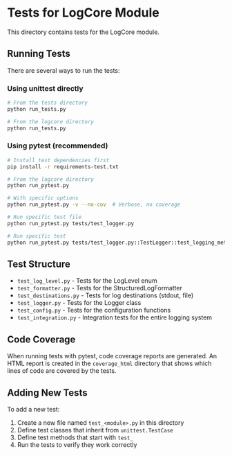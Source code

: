 # Tests for LogCore Module

This directory contains tests for the LogCore module.

## Running Tests

There are several ways to run the tests:

### Using unittest directly

```bash
# From the tests directory
python run_tests.py

# From the logcore directory
python run_tests.py
```

### Using pytest (recommended)

```bash
# Install test dependencies first
pip install -r requirements-test.txt

# From the logcore directory
python run_pytest.py

# With specific options
python run_pytest.py -v --no-cov  # Verbose, no coverage

# Run specific test file
python run_pytest.py tests/test_logger.py

# Run specific test
python run_pytest.py tests/test_logger.py::TestLogger::test_logging_methods
```

## Test Structure

- `test_log_level.py` - Tests for the LogLevel enum
- `test_formatter.py` - Tests for the StructuredLogFormatter
- `test_destinations.py` - Tests for log destinations (stdout, file)
- `test_logger.py` - Tests for the Logger class
- `test_config.py` - Tests for the configuration functions
- `test_integration.py` - Integration tests for the entire logging system

## Code Coverage

When running tests with pytest, code coverage reports are generated. An HTML report is
created in the `coverage_html` directory that shows which lines of code are covered
by the tests.

## Adding New Tests

To add a new test:

1. Create a new file named `test_<module>.py` in this directory
2. Define test classes that inherit from `unittest.TestCase`
3. Define test methods that start with `test_`
4. Run the tests to verify they work correctly
